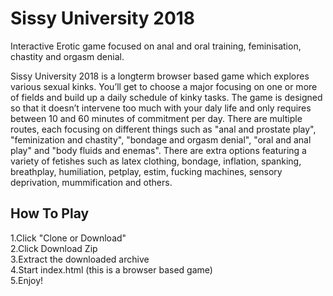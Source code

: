 # Sissy University 2018
Interactive Erotic game focused on anal and oral training, feminisation, chastity and orgasm denial.

 Sissy University 2018 is a longterm browser based game which explores various sexual kinks. You’ll get to
choose a major focusing on one or more of fields and build up a daily schedule of kinky tasks. The game is
designed so that it doesn’t intervene too much with your daly life and only requires
between 10 and 60 minutes of commitment per day. There are multiple routes, each focusing on different
things
such as "anal and prostate play", "feminization and chastity", "bondage and orgasm denial", "oral and anal
play" and "body fluids and enemas".
There are extra options featuring a variety of fetishes such as latex clothing, bondage,
inflation, spanking, breathplay, humiliation, petplay, estim, fucking machines, sensory deprivation,
mummification and others.
  
## How To Play  
1.Click "Clone or Download"  
2.Click Download Zip  
3.Extract the downloaded archive  
4.Start index.html (this is a browser based game)  
5.Enjoy!  
